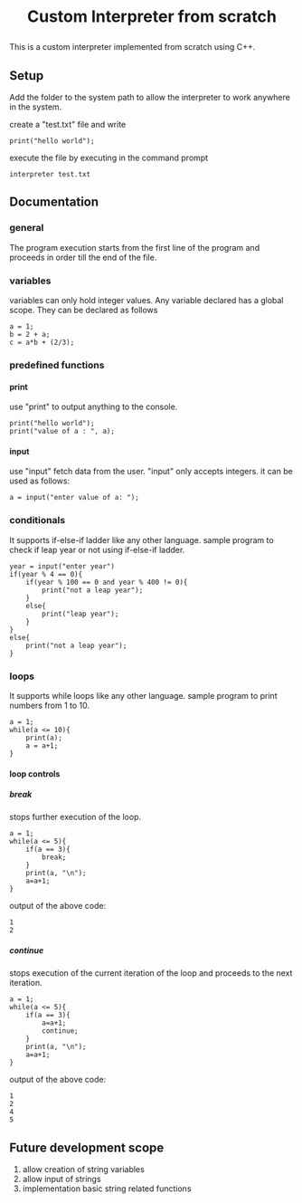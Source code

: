 # <p align = "center">Custom Interpreter from scratch</p>
This is a custom interpreter implemented from scratch using C++.

## Setup
Add the folder to the system path to allow the interpreter to work anywhere in the system.

create a "test.txt" file and write
```
print("hello world");
```
execute the file by executing in the command prompt
```
interpreter test.txt
```

## Documentation
### general
The program execution starts from the first line of the program and proceeds in order till the end of the file.

### variables 
variables can only hold integer values.
Any variable declared has a global scope.
They can be declared as follows
```
a = 1;
b = 2 + a;
c = a*b + (2/3);
```

### predefined functions
#### print 
use "print" to output anything to the console.
```
print("hello world");
print("value of a : ", a);
```

#### input
use "input" fetch data from the user.
"input" only accepts integers.
it can be used as follows:
```
a = input("enter value of a: ");
```

### conditionals
It supports if-else-if ladder like any other language.
sample program to check if leap year or not using if-else-if ladder.
```
year = input("enter year")
if(year % 4 == 0){
	if(year % 100 == 0 and year % 400 != 0){
		print("not a leap year");
	}
	else{
		print("leap year");
	}
}
else{
	print("not a leap year");
}
```
### loops
It supports while loops like any other language.
sample program to print numbers from 1 to 10.
```
a = 1;
while(a <= 10){
	print(a);
	a = a+1;
}
```
#### loop controls
##### break
stops further execution of the loop.
```
a = 1;
while(a <= 5){
	if(a == 3){
		break;
	}
	print(a, "\n");
	a=a+1;
}
```
output of the above code:
```
1
2
 ```
##### continue
stops execution of the current iteration of the loop and proceeds to the next iteration.
```
a = 1;
while(a <= 5){
	if(a == 3){
		a=a+1;
		continue;
	}
	print(a, "\n");
	a=a+1;
}
```
output of the above code:
```
1
2
4
5
 ```

## Future development scope
1. allow creation of string variables
2. allow input of strings
3. implementation basic string related functions